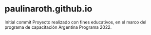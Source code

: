 # paulinaroth.github.io
Initial commit
Proyecto realizado con fines educativos, en el marco del programa de capacitación Argentina Programa 2022.
